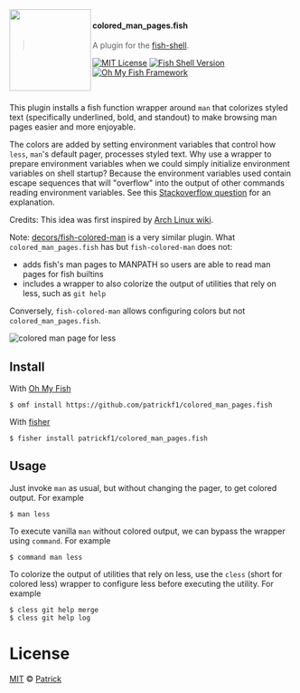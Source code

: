 <img src="https://cdn.rawgit.com/oh-my-fish/oh-my-fish/e4f1c2e0219a17e2c748b824004c8d0b38055c16/docs/logo.svg" align="left" width="144px" height="144px"/>

#### colored_man_pages.fish

> A plugin for the [fish-shell](https://fishshell.com).

[![MIT License](https://img.shields.io/badge/license-MIT-007EC7.svg?style=flat-square)](/LICENSE)
[![Fish Shell Version](https://img.shields.io/badge/fish-v3.0.2-blue.svg?style=flat-square)](https://fishshell.com)
[![Oh My Fish Framework](https://img.shields.io/badge/Oh%20My%20Fish-Framework-007EC7.svg?style=flat-square)](https://www.github.com/oh-my-fish/oh-my-fish)

<br/>

This plugin installs a fish function wrapper around `man` that colorizes styled text (specifically underlined, bold, and standout) to make browsing man pages easier and more enjoyable.

The colors are added by setting environment variables that control how `less`, `man`'s default pager, processes styled text. Why use a wrapper to prepare environment variables when we could simply initialize environment variables on shell startup? Because the environment variables used contain escape sequences that will "overflow" into the output of other commands reading environment variables. See this [Stackoverflow question](https://unix.stackexchange.com/questions/87261/getting-unexpected-colorized-output-on-several-commands) for an explanation.

Credits: This idea was first inspired by [Arch Linux wiki](https://wiki.archlinux.org/index.php/Color_output_in_console#Using_less).

Note: [decors/fish-colored-man](https://github.com/decors/fish-colored-man) is a very similar plugin. What `colored_man_pages.fish` has but `fish-colored-man` does not:

- adds fish's man pages to MANPATH so users are able to read man pages for fish builtins
- includes a wrapper to also colorize the output of utilities that rely on less, such as `git help`

Conversely, `fish-colored-man` allows configuring colors but not `colored_man_pages.fish`.

<img alt="colored man page for less" src="./images/less-man-page.png">

## Install

With [Oh My Fish]

```fish
$ omf install https://github.com/patrickf1/colored_man_pages.fish
```

With [fisher]

```fish
$ fisher install patrickf1/colored_man_pages.fish
```

## Usage

Just invoke `man` as usual, but without changing the pager, to get colored output. For example

```fish
$ man less
```

To execute vanilla `man` without colored output, we can bypass the wrapper using `command`. For example

```fish
$ command man less
```

To colorize the output of utilities that rely on less, use the `cless` (short for colored less) wrapper to configure less before executing the utility.
For example

```fish
$ cless git help merge
$ cless git help log
```

# License

[MIT][mit] © [Patrick](https://github.com/patrickf1)

[mit]: https://opensource.org/licenses/MIT
[omf-link]: https://www.github.com/oh-my-fish/oh-my-fish
[fisher]: https://github.com/jorgebucaran/fisher
[oh my fish]: https://github.com/oh-my-fish/oh-my-fish
[license-badge]: https://img.shields.io/badge/license-MIT-007EC7.svg?style=flat-square
